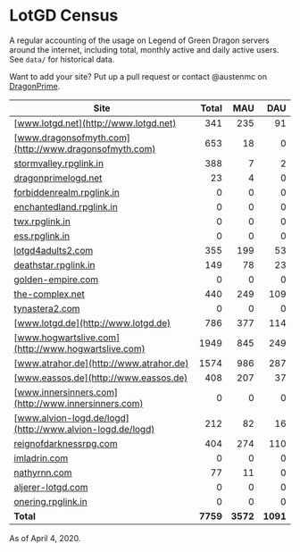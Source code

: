 # LotGD Census
A regular accounting of the usage on Legend of Green Dragon servers around the internet, including total, monthly active and daily active users. See `data/` for historical data.

Want to add your site? Put up a pull request or contact @austenmc on [DragonPrime](http://dragonprime.net).


Site | Total | MAU | DAU
--- | ---:| ---:| ---:
[www.lotgd.net](http://www.lotgd.net)|341|235|91
[www.dragonsofmyth.com](http://www.dragonsofmyth.com)|653|18|0
[stormvalley.rpglink.in](http://stormvalley.rpglink.in)|388|7|2
[dragonprimelogd.net](http://dragonprimelogd.net)|23|4|0
[forbiddenrealm.rpglink.in](http://forbiddenrealm.rpglink.in)|0|0|0
[enchantedland.rpglink.in](http://enchantedland.rpglink.in)|0|0|0
[twx.rpglink.in](http://twx.rpglink.in)|0|0|0
[ess.rpglink.in](http://ess.rpglink.in)|0|0|0
[lotgd4adults2.com](http://lotgd4adults2.com)|355|199|53
[deathstar.rpglink.in](http://deathstar.rpglink.in)|149|78|23
[golden-empire.com](http://golden-empire.com)|0|0|0
[the-complex.net](http://the-complex.net)|440|249|109
[tynastera2.com](http://tynastera2.com)|0|0|0
[www.lotgd.de](http://www.lotgd.de)|786|377|114
[www.hogwartslive.com](http://www.hogwartslive.com)|1949|845|249
[www.atrahor.de](http://www.atrahor.de)|1574|986|287
[www.eassos.de](http://www.eassos.de)|408|207|37
[www.innersinners.com](http://www.innersinners.com)|0|0|0
[www.alvion-logd.de/logd](http://www.alvion-logd.de/logd)|212|82|16
[reignofdarknessrpg.com](http://reignofdarknessrpg.com)|404|274|110
[imladrin.com](http://imladrin.com)|0|0|0
[nathyrnn.com](http://nathyrnn.com)|77|11|0
[aljerer-lotgd.com](http://aljerer-lotgd.com)|0|0|0
[onering.rpglink.in](http://onering.rpglink.in)|0|0|0
**Total**|**7759**|**3572**|**1091**

As of April 4, 2020.
